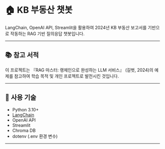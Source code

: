 # 🏠 KB 부동산 챗봇

LangChain, OpenAI API, Streamlit을 활용하여 2024년 KB 부동산 보고서를 기반으로 작동하는 RAG 기반 질의응답 챗봇입니다.

---

## 📚 참고 서적

이 프로젝트는 『RAG 마스터: 랭체인으로 완성하는 LLM 서비스』 (길벗, 2024)의 예제를 참고하여 학습 목적 및 개인 프로젝트로 발전시킨 것입니다.

---

## 🚀 사용 기술

- Python 3.10+
- [LangChain](https://www.langchain.com/)
- OpenAI API
- Streamlit
- Chroma DB
- dotenv (.env 환경 변수)

---